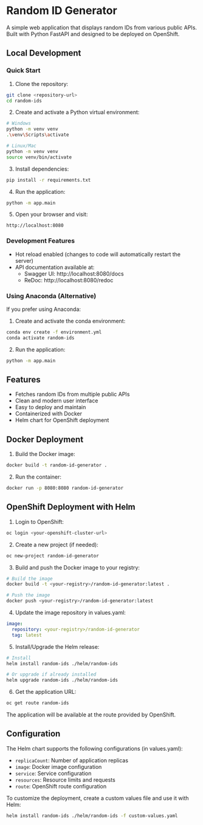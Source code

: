 # Random ID Generator

A simple web application that displays random IDs from various public APIs. Built with Python FastAPI and designed to be deployed on OpenShift.

## Local Development

### Quick Start
1. Clone the repository:
```bash
git clone <repository-url>
cd random-ids
```

2. Create and activate a Python virtual environment:
```bash
# Windows
python -m venv venv
.\venv\Scripts\activate

# Linux/Mac
python -m venv venv
source venv/bin/activate
```

3. Install dependencies:
```bash
pip install -r requirements.txt
```

4. Run the application:
```bash
python -m app.main
```

5. Open your browser and visit:
```
http://localhost:8080
```

### Development Features
- Hot reload enabled (changes to code will automatically restart the server)
- API documentation available at:
  - Swagger UI: http://localhost:8080/docs
  - ReDoc: http://localhost:8080/redoc

### Using Anaconda (Alternative)
If you prefer using Anaconda:

1. Create and activate the conda environment:
```bash
conda env create -f environment.yml
conda activate random-ids
```

2. Run the application:
```bash
python -m app.main
```

## Features

- Fetches random IDs from multiple public APIs
- Clean and modern user interface
- Easy to deploy and maintain
- Containerized with Docker
- Helm chart for OpenShift deployment

## Docker Deployment

1. Build the Docker image:
```bash
docker build -t random-id-generator .
```

2. Run the container:
```bash
docker run -p 8080:8080 random-id-generator
```

## OpenShift Deployment with Helm

1. Login to OpenShift:
```bash
oc login <your-openshift-cluster-url>
```

2. Create a new project (if needed):
```bash
oc new-project random-id-generator
```

3. Build and push the Docker image to your registry:
```bash
# Build the image
docker build -t <your-registry>/random-id-generator:latest .

# Push the image
docker push <your-registry>/random-id-generator:latest
```

4. Update the image repository in values.yaml:
```yaml
image:
  repository: <your-registry>/random-id-generator
  tag: latest
```

5. Install/Upgrade the Helm release:
```bash
# Install
helm install random-ids ./helm/random-ids

# Or upgrade if already installed
helm upgrade random-ids ./helm/random-ids
```

6. Get the application URL:
```bash
oc get route random-ids
```

The application will be available at the route provided by OpenShift.

## Configuration

The Helm chart supports the following configurations (in values.yaml):

- `replicaCount`: Number of application replicas
- `image`: Docker image configuration
- `service`: Service configuration
- `resources`: Resource limits and requests
- `route`: OpenShift route configuration

To customize the deployment, create a custom values file and use it with Helm:

```bash
helm install random-ids ./helm/random-ids -f custom-values.yaml
```
